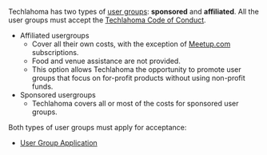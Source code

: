 Techlahoma has two types of [user groups](https://www.techlahoma.org/usergroups/): **sponsored** and **affiliated**. All the user groups must accept the [Techlahoma Code of Conduct](https://www.techlahoma.org/code-of-conduct/). 

- Affiliated usergroups
  - Cover all their own costs, with the exception of [Meetup.com](https://www.meetup.com/) subscriptions.
  - Food and venue assistance are not provided.
  - This option allows Techlahoma the opportunity to promote user groups that focus on for-profit products without using non-profit funds.
- Sponsored usergroups
  - Techlahoma covers all or most of the costs for sponsored user groups.

Both types of user groups must apply for acceptance:
* [User Group Application](https://docs.google.com/forms/d/e/1FAIpQLSdZWz8DMl95ONdr9YZl4qghLFfNZXDxwr_4P2690EAGbgl6eg/viewform?c=0&w=1)